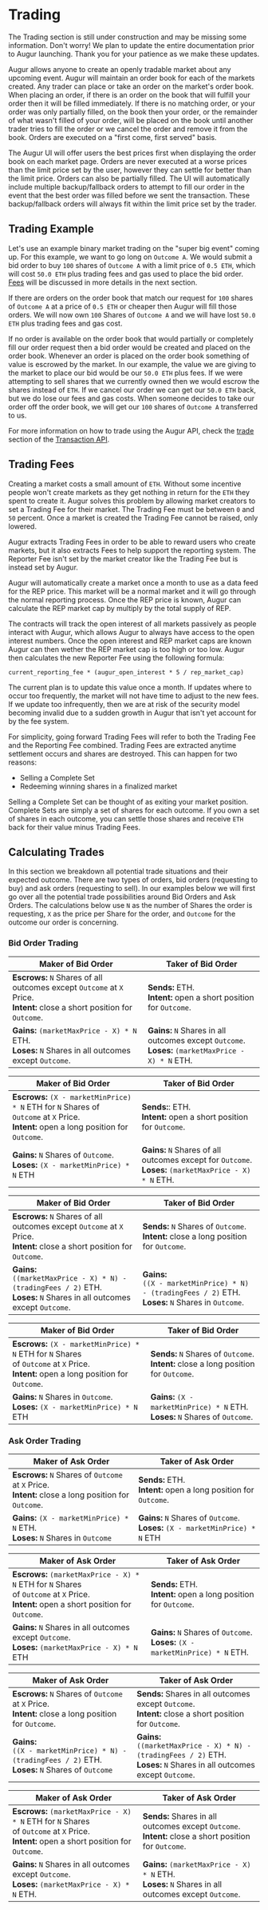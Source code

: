 Trading
========
<aside class="notice">The Trading section is still under construction and may be missing some information. Don't worry! We plan to update the entire documentation prior to Augur launching. Thank you for your patience as we make these updates.</aside>

Augur allows anyone to create an openly tradable market about any upcoming event. Augur will maintain an order book for each of the markets created. Any trader can place or take an order on the market's order book. When placing an order, if there is an order on the book that will fulfill your order then it will be filled immediately. If there is no matching order, or your order was only partially filled, on the book then your order, or the remainder of what wasn't filled of your order, will be placed on the book until another trader tries to fill the order or we cancel the order and remove it from the book. Orders are executed on a "first come, first served" basis.

The Augur UI will offer users the best prices first when displaying the order book on each market page. Orders are never executed at a worse prices than the limit price set by the user, however they can settle for better than the limit price. Orders can also be partially filled. The UI will automatically include multiple backup/fallback orders to attempt to fill our order in the event that the best order was filled before we sent the transaction. These backup/fallback orders will always fit within the limit price set by the trader.

Trading Example
---------------
Let's use an example binary market trading on the "super big event" coming up. For this example, we want to go long on `Outcome A`. We would submit a bid order to buy `100` shares of `Outcome A` with a limit price of `0.5 ETH`, which will cost `50.0 ETH` plus trading fees and gas used to place the bid order. [Fees](#trading-fees) will be discussed in more details in the next section.

If there are orders on the order book that match our request for `100` shares of `Outcome A` at a price of `0.5 ETH` or cheaper then Augur will fill those orders. We will now own `100` Shares of `Outcome A` and we will have lost `50.0 ETH` plus trading fees and gas cost.

If no order is available on the order book that would partially or completely fill our order request then a bid order would be created and placed on the order book. Whenever an order is placed on the order book something of value is escrowed by the market. In our example, the value we are giving to the market to place our bid would be our `50.0 ETH` plus fees. If we were attempting to sell shares that we currently owned then we would escrow the shares instead of `ETH`. If we cancel our order we can get our `50.0 ETH` back, but we do lose our fees and gas costs. When someone decides to take our order off the order book, we will get our `100` shares of `Outcome A` transferred to us.

For more information on how to trade using the Augur API, check the [trade](#trade-tx-api) section of the [Transaction API](#transaction-api).

<!--
- Trading Fees
- Reporting Fees and how they work
- Complete Sets
- Worst Case Loss outline and examples

  -->
Trading Fees
------------
<!--
Outline of this section:

- why do they exist
- how are they set
- how do they effect trades/when are they extracted

-->

Creating a market costs a small amount of `ETH`. Without some incentive people won't create markets as they get nothing in return for the `ETH` they spent to create it. Augur solves this problem by allowing market creators to set a Trading Fee for their market. The Trading Fee must be between `0` and `50` percent. Once a market is created the Trading Fee cannot be raised, only lowered.

Augur extracts Trading Fees in order to be able to reward users who create markets, but it also extracts Fees to help support the reporting system. The Reporter Fee isn't set by the market creator like the Trading Fee but is instead set by Augur.

Augur will automatically create a market once a month to use as a data feed for the REP price. This market will be a normal market and it will go through the normal reporting process. Once the REP price is known, Augur can calculate the REP market cap by multiply by the total supply of REP.

The contracts will track the open interest of all markets passively as people interact with Augur, which allows Augur to always have access to the open interest numbers. Once the open interest and REP market caps are known Augur can then wether the REP market cap is too high or too low. Augur then calculates the new Reporter Fee using the following formula:

`current_reporting_fee * (augur_open_interest * 5 / rep_market_cap)`

The current plan is to update this value once a month. If updates where to occur too frequently, the market will not have time to adjust to the new fees. If we update too infrequently, then we are at risk of the security model becoming invalid due to a sudden growth in Augur that isn't yet account for by the fee system.

For simplicity, going forward Trading Fees will refer to both the Trading Fee and the Reporting Fee combined. Trading Fees are extracted anytime settlement occurs and shares are destroyed. This can happen for two reasons:

- Selling a Complete Set
- Redeeming winning shares in a finalized market

Selling a Complete Set can be thought of as exiting your market position. Complete Sets are simply a set of shares for each outcome. If you own a set of shares in each outcome, you can settle those shares and receive `ETH` back for their value minus Trading Fees.

Calculating Trades
------------------
<!--
- Overview of calculations
- Complete Sets - under the hood section?
- all potential outcomes - in a table? -->
In this section we breakdown all potential trade situations and their expected outcome. There are two types of orders, bid orders (requesting to buy) and ask orders (requesting to sell). In our examples below we will first go over all the potential trade possibilities around Bid Orders and Ask Orders. The calculations below use `N` as the number of Shares the order is requesting, `X` as the price per Share for the order, and `Outcome` for the outcome our order is concerning.

### Bid Order Trading

Maker of Bid Order | Taker of Bid Order
--- | ---
**Escrows:** `N` Shares of all outcomes except `Outcome` at `X` Price.<br/> **Intent:** close a short position for `Outcome`. | **Sends:** ETH.<br/> **Intent:** open a short position for `Outcome`.
**Gains:** `(marketMaxPrice - X) * N` ETH. <br/>**Loses:** `N` Shares in all outcomes except `Outcome`. | **Gains:** `N` Shares in all outcomes except `Outcome`. <br/>**Loses:** <span style="white-space: nowrap;">`(marketMaxPrice - X) * N`</span> ETH.

Maker of Bid Order | Taker of Bid Order
--- | ---
**Escrows:** `(X - marketMinPrice) * N` ETH for `N` Shares of <br/>`Outcome` at `X` Price.<br/> **Intent:** open a long position for `Outcome`. | **Sends:**: ETH.<br/> **Intent:** open a short position for `Outcome`.
**Gains:** `N` Shares of `Outcome`. <br/>**Loses:** `(X - marketMinPrice) * N` ETH | **Gains:** `N` Shares of all outcomes except for `Outcome`. <br/>**Loses:** `(marketMaxPrice - X) * N` ETH.

Maker of Bid Order | Taker of Bid Order
--- | ---
**Escrows:** `N` Shares of all outcomes except `Outcome` at `X` Price.<br/> **Intent:** close a short position for `Outcome`. | **Sends:** `N` Shares of `Outcome`.<br/>**Intent:** close a long position for `Outcome`.
**Gains:** <br/><span style="white-space: nowrap;">`((marketMaxPrice - X) * N) - (tradingFees / 2)`</span> ETH. <br/>**Loses:** `N` Shares in all outcomes except `Outcome`. | **Gains:** <br/><span style="white-space: nowrap;">`((X - marketMinPrice) * N) - (tradingFees / 2)`</span> ETH. <br/>**Loses:** `N` Shares in `Outcome`.

Maker of Bid Order | Taker of Bid Order
--- | ---
**Escrows:** `(X - marketMinPrice) * N` ETH for `N` Shares<br/> of `Outcome` at `X` Price.<br/>**Intent:** open a long position for `Outcome`. | **Sends:** `N` Shares of `Outcome`.<br/> **Intent:** close a long position for `Outcome`.
**Gains:** `N` Shares in `Outcome`. <br/>**Loses:** `(X - marketMinPrice) * N` ETH | **Gains:** `(X - marketMinPrice) * N` ETH. <br/>**Loses:** `N` Shares of `Outcome`.


### Ask Order Trading

Maker of Ask Order | Taker of Ask Order
--- | ---
**Escrows:** `N` Shares of `Outcome` at `X` Price.<br/> **Intent:** close a long position for `Outcome`. | **Sends:** ETH.<br/>**Intent:** open a long position for `Outcome`.
**Gains:** `(X - marketMinPrice) * N` ETH. <br/>**Loses:** `N` Shares in `Outcome` | **Gains:** `N` Shares of `Outcome`. <br/>**Loses:** `(X - marketMinPrice) * N` ETH

Maker of Ask Order | Taker of Ask Order
--- | ---
**Escrows:** `(marketMaxPrice - X) * N` ETH for `N` Shares<br/> of `Outcome` at `X` Price.<br/> **Intent:** open a short position for `Outcome`. | **Sends:** ETH.<br/> **Intent:** open a long position for `Outcome`.
**Gains:** `N` Shares in all outcomes except `Outcome`. <br/>**Loses:** `(marketMaxPrice - X) * N` ETH | **Gains:** `N` Shares of `Outcome`. <br/>**Loses:** `(X - marketMinPrice) * N` ETH.

Maker of Ask Order | Taker of Ask Order
--- | ---
**Escrows:** `N` Shares of `Outcome` at `X` Price.<br/> **Intent:** close a long position for `Outcome`. | **Sends:** Shares in all outcomes except `Outcome`. <br/> **Intent:** close a short position for `Outcome`.
**Gains:** <br/><span style="white-space: nowrap;">`((X - marketMinPrice) * N) - (tradingFees / 2)`</span> ETH. <br/>**Loses:** `N` Shares of `Outcome` | **Gains:** <br/><span style="white-space: nowrap;">`((marketMaxPrice - X) * N) - (tradingFees / 2)`</span> ETH. <br/>**Loses:** `N` Shares in all outcomes except `Outcome`.

Maker of Ask Order | Taker of Ask Order
--- | ---
**Escrows:** `(marketMaxPrice - X) * N` ETH for `N` Shares<br/> of `Outcome` at `X` Price.<br/> **Intent:** open a short position for `Outcome`. | **Sends:** Shares in all outcomes except `Outcome`.<br/> **Intent:** close a short position for `Outcome`.
**Gains:** `N` Shares in all outcomes except `Outcome`. <br/>**Loses:** `(marketMaxPrice - X) * N` ETH. | **Gains:** `(marketMaxPrice - X) * N` ETH. <br/>**Loses:** `N` Shares in all outcomes except `Outcome`.
